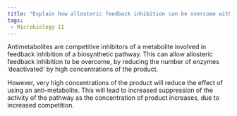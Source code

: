 ```yaml
---
title: "Explain how allosteric feedback inhibition can be overcome with anti-metabolites using LysC as an example.  "
tags:
 - Microbiology II
---
```

Antimetabolites are competitive inhibitors of a metabolite involved in feedback inhibition of a biosynthetic pathway. This can allow allosteric feedback inhibition to be overcome, by reducing the number of enzymes ‘deactivated’ by high concentrations of the product.  

However, very high concentrations of the product will reduce the effect of using an anti-metabolite. This will lead to increased suppression of the activity of the pathway as the concentration of product increases, due to increased competition.  
